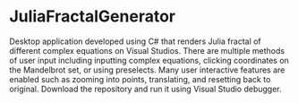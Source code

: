 # JuliaFractalGenerator
Desktop application developed using C# that renders Julia fractal of different complex equations on Visual Studios. There are multiple methods of user input including inputting complex equations, clicking coordinates on the Mandelbrot set, or using preselects. Many user interactive features are enabled such as zooming into points, translating, and resetting back to original.
Download the repository and run it using Visual Studio debugger.
